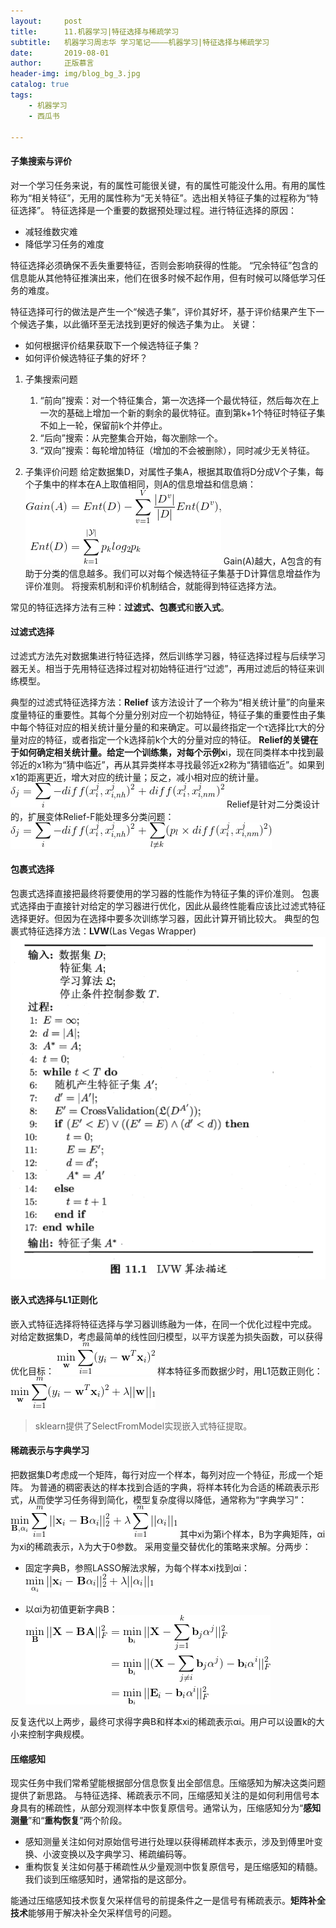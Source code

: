 ```yaml
---
layout:     post
title:      11.机器学习|特征选择与稀疏学习
subtitle:   机器学习周志华 学习笔记————机器学习|特征选择与稀疏学习
date:       2019-08-01
author:     正版慕言
header-img: img/blog_bg_3.jpg
catalog: true
tags:
    - 机器学习
    - 西瓜书

---
```


#### 子集搜索与评价
对一个学习任务来说，有的属性可能很关键，有的属性可能没什么用。有用的属性称为“相关特征”，无用的属性称为“无关特征”。选出相关特征子集的过程称为“特征选择”。
特征选择是一个重要的数据预处理过程。进行特征选择的原因：

* 减轻维数灾难
* 降低学习任务的难度

特征选择必须确保不丢失重要特征，否则会影响获得的性能。
“冗余特征”包含的信息能从其他特征推演出来，他们在很多时候不起作用，但有时候可以降低学习任务的难度。

特征选择可行的做法是产生一个“候选子集”，评价其好坏，基于评价结果产生下一个候选子集，以此循环至无法找到更好的候选子集为止。
关键：

* 如何根据评价结果获取下一个候选特征子集？
* 如何评价候选特征子集的好坏？

1. 子集搜索问题
    1. “前向”搜索：对一个特征集合，第一次选择一个最优特征，然后每次在上一次的基础上增加一个新的剩余的最优特征。直到第k+1个特征时特征子集不如上一轮，保留前k个并停止。
    2. “后向”搜索：从完整集合开始，每次删除一个。
    3. “双向”搜索：每轮增加特征（增加的不会被删除），同时减少无关特征。

2. 子集评价问题
给定数据集D，对属性子集A，根据其取值将D分成V个子集，每个子集中的样本在A上取值相同，则A的信息增益和信息熵：
![西瓜书-11.特征选择与稀疏学习-信息增益与信息熵.gif](/img/西瓜书-11.特征选择与稀疏学习-信息增益与信息熵.gif)
Gain(A)越大，A包含的有助于分类的信息越多。我们可以对每个候选特征子集基于D计算信息增益作为评价准则。
将搜索机制和评价机制结合，就能得到特征选择方法。

常见的特征选择方法有三种：**过滤式、包裹式**和**嵌入式**。

#### 过滤式选择
过滤式方法先对数据集进行特征选择，然后训练学习器，特征选择过程与后续学习器无关。相当于先用特征选择过程对初始特征进行“过滤”，再用过滤后的特征来训练模型。

典型的过滤式特征选择方法：**Relief**
该方法设计了一个称为“相关统计量”的向量来度量特征的重要性。其每个分量分别对应一个初始特征，特征子集的重要性由子集中每个特征对应的相关统计量分量的和来确定。可以最终指定一个τ选择比τ大的分量对应的特征，或者指定一个k选择前k个大的分量对应的特征。
**Relief的关键在于如何确定相关统计量。**给定一个训练集，对每个示例**x**i，现在同类样本中找到最邻近的x1称为“猜中临近”，再从其异类样本寻找最邻近x2称为“猜错临近”。如果到x1的距离更近，增大对应的统计量；反之，减小相对应的统计量。
![西瓜书-11.特征选择与稀疏学习-Relief统计量更新.gif](/img/西瓜书-11.特征选择与稀疏学习-Relief统计量更新.gif)
Relief是针对二分类设计的，扩展变体Relief-F能处理多分类问题：
![西瓜书-11.特征选择与稀疏学习-Relief-F统计量更新.gif](/img/西瓜书-11.特征选择与稀疏学习-Relief-F统计量更新.gif)

#### 包裹式选择
包裹式选择直接把最终将要使用的学习器的性能作为特征子集的评价准则。
包裹式选择由于直接针对给定的学习器进行优化，因此从最终性能看应该比过滤式特征选择更好。但因为在选择中要多次训练学习器，因此计算开销比较大。
典型的包裹式特征选择方法：**LVW**(Las Vegas Wrapper)
![西瓜书-11.LVW算法.png](/img/西瓜书-11.LVW算法.png)

#### 嵌入式选择与L1正则化
嵌入式特征选择将特征选择与学习器训练融为一体，在同一个优化过程中完成。
对给定数据集D，考虑最简单的线性回归模型，以平方误差为损失函数，可以获得优化目标：
![西瓜书-11.特征选择与稀疏学习-嵌入式优化目标.gif](/img/西瓜书-11.特征选择与稀疏学习-嵌入式优化目标.gif)
样本特征多而数据少时，用L1范数正则化：
![西瓜书-11.特征选择与稀疏学习-嵌入式优化目标L1正则化.gif](/img/西瓜书-11.特征选择与稀疏学习-嵌入式优化目标L1正则化.gif)

> sklearn提供了SelectFromModel实现嵌入式特征提取。

#### 稀疏表示与字典学习
把数据集D考虑成一个矩阵，每行对应一个样本，每列对应一个特征，形成一个矩阵。
为普通的稠密表达的样本找到合适的字典，将样本转化为合适的稀疏表示形式，从而使学习任务得到简化，模型复杂度得以降低，通常称为“字典学习”：
![西瓜书-11.特征选择与稀疏学习-字典学习.gif](/img/西瓜书-11.特征选择与稀疏学习-字典学习.gif)
其中xi为第i个样本，B为字典矩阵，αi为xi的稀疏表示，λ为大于0参数。
采用变量交替优化的策略来求解。分两步：

* 固定字典B，参照LASSO解法求解，为每个样本xi找到αi：
![西瓜书-11.特征选择与稀疏学习-为每个x找到α.gif](/img/西瓜书-11.特征选择与稀疏学习-为每个x找到α.gif)

* 以αi为初值更新字典B：
![西瓜书-11.特征选择与稀疏学习-更新字典B.gif](/img/西瓜书-11.特征选择与稀疏学习-更新字典B.gif)

反复迭代以上两步，最终可求得字典B和样本xi的稀疏表示αi。用户可以设置k的大小来控制字典规模。

#### 压缩感知
现实任务中我们常希望能根据部分信息恢复出全部信息。压缩感知为解决这类问题提供了新思路。
与特征选择、稀疏表示不同，压缩感知关注的是如何利用信号本身具有的稀疏性，从部分观测样本中恢复原信号。通常认为，压缩感知分为“**感知测量**”和“**重构恢复**”两个阶段。

* 感知测量关注如何对原始信号进行处理以获得稀疏样本表示，涉及到傅里叶变换、小波变换以及字典学习、稀疏编码等。
* 重构恢复关注如何基于稀疏性从少量观测中恢复原信号，是压缩感知的精髓。我们谈到压缩感知时，通常指的是这部分。

能通过压缩感知技术恢复欠采样信号的前提条件之一是信号有稀疏表示。**矩阵补全技术**能够用于解决补全欠采样信号的问题。